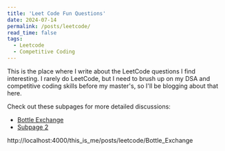 ```yaml
---
title: 'Leet Code Fun Questions'
date: 2024-07-14
permalink: /posts/leetcode/
read_time: false
tags:
  - Leetcode
  - Competitive Coding
---
```


This is the place where I write about the LeetCode questions I find interesting. I rarely do LeetCode, but I need to brush up on my DSA and competitive coding skills before my master's, so I'll be blogging about that here.

Check out these subpages for more detailed discussions:
- [Bottle Exchange](../leetcode/1518)
- [Subpage 2](../leetcode/subpage2)

http://localhost:4000/this_is_me/posts/leetcode/Bottle_Exchange

